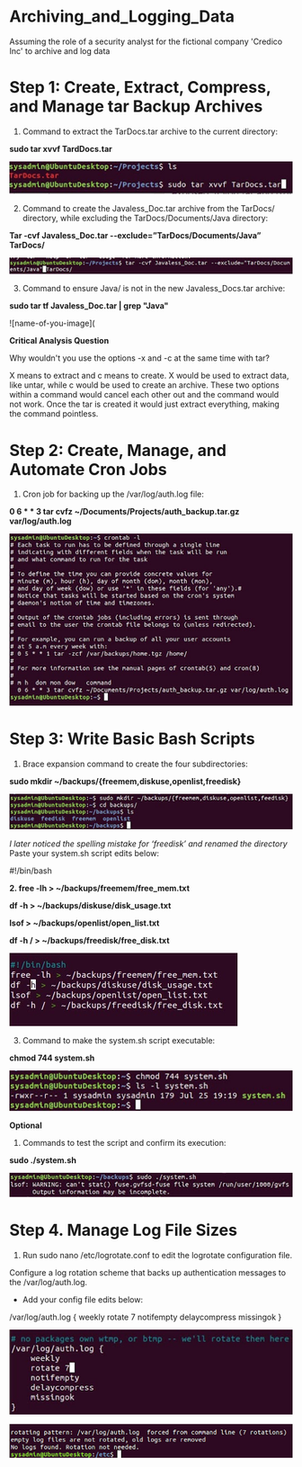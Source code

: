 # Archiving_and_Logging_Data
Assuming the role of a security analyst for the fictional company 'Credico Inc' to archive and log data

# Step 1: Create, Extract, Compress, and Manage tar Backup Archives

1. Command to extract the TarDocs.tar archive to the current directory:

**sudo tar xvvf TardDocs.tar**

![name-of-you-image](https://github.com/ldover29/Archiving_and_Logging_Data/blob/2ac757055a1c93e8cece1a0794b2ddb0588c6f8f/Images/step%201%201.jpg)

2. Command to create the Javaless_Doc.tar archive from the TarDocs/ directory, while excluding the TarDocs/Documents/Java directory:

**Tar -cvf Javaless_Doc.tar --exclude=”TarDocs/Documents/Java” TarDocs/**

![name-of-you-image](https://github.com/ldover29/Archiving_and_Logging_Data/blob/2edf9ef2e62fb2d623abfad43ca5ba4ade85228c/Images/step%201%202.jpg)

3. Command to ensure Java/ is not in the new Javaless_Docs.tar archive: 

**sudo tar tf Javaless_Doc.tar | grep "Java"**

![name-of-you-image](

**Critical Analysis Question**

Why wouldn't you use the options -x and -c at the same time with tar?

X means to extract and c means to create. X would be used to extract data, like untar, while c would be used to create an archive. These two options within a command would cancel each other out and the command would not work. Once the tar is created it would just extract everything, making the command pointless.

# Step 2: Create, Manage, and Automate Cron Jobs

1. Cron job for backing up the /var/log/auth.log file:

**0 6 * * 3 tar cvfz ~/Documents/Projects/auth_backup.tar.gz var/log/auth.log**

![name-of-you-image](https://github.com/ldover29/Archiving_and_Logging_Data/blob/2edf9ef2e62fb2d623abfad43ca5ba4ade85228c/Images/Step%202%201.jpg)

# Step 3: Write Basic Bash Scripts

1. Brace expansion command to create the four subdirectories:

**sudo mkdir ~/backups/{freemem,diskuse,openlist,freedisk}**

![name-of-you-image](https://github.com/ldover29/Archiving_and_Logging_Data/blob/2edf9ef2e62fb2d623abfad43ca5ba4ade85228c/Images/step%203%201.jpg)

*I later noticed the spelling mistake for ‘freedisk’ and renamed the directory*
Paste your system.sh script edits below:

#!/bin/bash

**2. free -lh > ~/backups/freemem/free_mem.txt**

**df -h > ~/backups/diskuse/disk_usage.txt**

**lsof > ~/backups/openlist/open_list.txt**

**df -h / > ~/backups/freedisk/free_disk.txt**

![name-of-you-image](https://github.com/ldover29/Archiving_and_Logging_Data/blob/2edf9ef2e62fb2d623abfad43ca5ba4ade85228c/Images/step%203%202.jpg)

3. Command to make the system.sh script executable: 

**chmod 744 system.sh**

![name-of-you-image](https://github.com/ldover29/Archiving_and_Logging_Data/blob/2edf9ef2e62fb2d623abfad43ca5ba4ade85228c/Images/step%203%203.jpg)

**Optional**

1. Commands to test the script and confirm its execution: 

**sudo ./system.sh**

![name-of-you-image](https://github.com/ldover29/Archiving_and_Logging_Data/blob/2edf9ef2e62fb2d623abfad43ca5ba4ade85228c/Images/optional.jpg)

# Step 4. Manage Log File Sizes

1. Run sudo nano /etc/logrotate.conf to edit the logrotate configuration file.

Configure a log rotation scheme that backs up authentication messages to the /var/log/auth.log.

- Add your config file edits below:

/var/log/auth.log {
    weekly 
    rotate 7
    notifempty
    delaycompress
    missingok
}  

![name-of-you-image](https://github.com/ldover29/Archiving_and_Logging_Data/blob/2edf9ef2e62fb2d623abfad43ca5ba4ade85228c/Images/step%204a.jpg)

![name-of-you-image](https://github.com/ldover29/Archiving_and_Logging_Data/blob/2edf9ef2e62fb2d623abfad43ca5ba4ade85228c/Images/step%204b.png)

